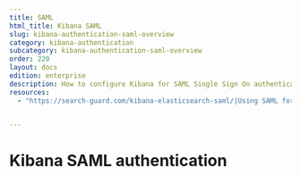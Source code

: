 ```yaml
---
title: SAML
html_title: Kibana SAML
slug: kibana-authentication-saml-overview
category: kibana-authentication
subcategory: kibana-authentication-saml-overview
order: 220
layout: docs
edition: enterprise
description: How to configure Kibana for SAML Single Sign On authentication and IdP integrations.
resources:
  - "https://search-guard.com/kibana-elasticsearch-saml/|Using SAML for Kibana Single Sign-On (blogpost)"


---
```

<!---
Copyright 2020 floragunn GmbH
-->

# Kibana SAML authentication
